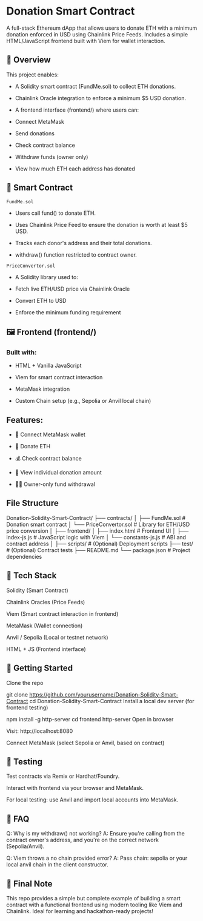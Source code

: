 # Donation Smart Contract
A full-stack Ethereum dApp that allows users to donate ETH with a minimum donation enforced in USD using Chainlink Price Feeds. Includes a simple HTML/JavaScript frontend built with Viem for wallet interaction.

## 📜 Overview
This project enables:

- A Solidity smart contract (FundMe.sol) to collect ETH donations.

- Chainlink Oracle integration to enforce a minimum $5 USD donation.

- A frontend interface (frontend/) where users can:

- Connect MetaMask

- Send donations

- Check contract balance

- Withdraw funds (owner only)

- View how much ETH each address has donated

## 🧱 Smart Contract
`FundMe.sol`
- Users call fund() to donate ETH.

- Uses Chainlink Price Feed to ensure the donation is worth at least $5 USD.

- Tracks each donor's address and their total donations.

- withdraw() function restricted to contract owner.

`PriceConvertor.sol`
- A Solidity library used to:

- Fetch live ETH/USD price via Chainlink Oracle

- Convert ETH to USD

- Enforce the minimum funding requirement

## 🖼️ Frontend (frontend/)
### Built with:
- HTML + Vanilla JavaScript

- Viem for smart contract interaction

- MetaMask integration

- Custom Chain setup (e.g., Sepolia or Anvil local chain)

## Features:
- 🔌 Connect MetaMask wallet

- 💸 Donate ETH

- 💰 Check contract balance

- 🧾 View individual donation amount

- 🧑‍⚖️ Owner-only fund withdrawal

## File Structure

Donation-Solidity-Smart-Contract/
├── contracts/
│ ├── FundMe.sol # Donation smart contract
│ └── PriceConvertor.sol # Library for ETH/USD price conversion
│
├── frontend/
│ ├── index.html # Frontend UI
│ ├── index-js.js # JavaScript logic with Viem
│ └── constants-js.js # ABI and contract address
│
├── scripts/ # (Optional) Deployment scripts
├── test/ # (Optional) Contract tests
├── README.md
└── package.json # Project dependencies


## 🔧 Tech Stack
Solidity (Smart Contract)

Chainlink Oracles (Price Feeds)

Viem (Smart contract interaction in frontend)

MetaMask (Wallet connection)

Anvil / Sepolia (Local or testnet network)

HTML + JS (Frontend interface)

## 🚀 Getting Started
Clone the repo

git clone https://github.com/yourusername/Donation-Solidity-Smart-Contract
cd Donation-Solidity-Smart-Contract
Install a local dev server (for frontend testing)

npm install -g http-server
cd frontend
http-server
Open in browser

Visit: http://localhost:8080

Connect MetaMask (select Sepolia or Anvil, based on contract)

## 🧪 Testing
Test contracts via Remix or Hardhat/Foundry.

Interact with frontend via your browser and MetaMask.

For local testing: use Anvil and import local accounts into MetaMask.

## 🙋 FAQ
Q: Why is my withdraw() not working?
A: Ensure you're calling from the contract owner's address, and you're on the correct network (Sepolia/Anvil).

Q: Viem throws a no chain provided error?
A: Pass chain: sepolia or your local anvil chain in the client constructor.

## 🏁 Final Note
This repo provides a simple but complete example of building a smart contract with a functional frontend using modern tooling like Viem and Chainlink. Ideal for learning and hackathon-ready projects!











